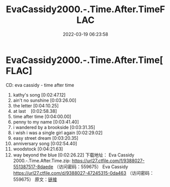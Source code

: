 ﻿---
title: EvaCassidy2000.-.Time.After.TimeFLAC
date: 2022-03-19 06:23:58
categories: 外语音乐
tags: 外语音乐
---
# EvaCassidy2000.-.Time.After.Time[FLAC]

CD: eva cassidy - time after time
01. kathy's song
[0:02:47.12]
02. ain't no sunshine
[0:03:26.00]
03. the letter
[0:04:10.25]
04. at last    [0:02:58.38]
05. time after time
[0:04:00.00]
06. penny to my name
[0:03:41.40]
07. i wandered by a brookside
[0:03:31.35]
08. i wish i was a single girl again
[0:02:29.02]
09. easy street dream
[0:03:20.35]
10. anniversary song
[0:02:54.40]
11. woodstock
[0:04:21.63]
12. way beyond the blue
[0:02:26.22]
下载地址：
Eva Cassidy 2000.-.Time.After.Time.zip: https://url27.ctfile.com/f/9388027-551387517-8daede
（访问密码：559675）
Eva Cassidy
https://url27.ctfile.com/d/9388027-47245315-0da463
（访问密码：559675）
原文：[链接](https://blog.sina.com.cn/s/blog_1647c7e7601030w9i.html)